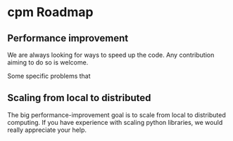 # cpm Roadmap

## Performance improvement

We are always looking for ways to speed up the code. Any contribution aiming to do so is welcome.

Some specific problems that 

## Scaling from local to distributed

The big performance-improvement goal is to scale from local to distributed computing. If you have experience with scaling python libraries, we would really appreciate your help.


